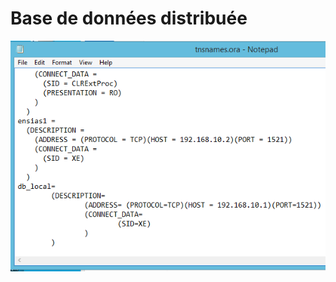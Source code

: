 # Base de données distribuée
![Employee data](/results_img/tsnme.PNG?raw=true "Employee Data title")
